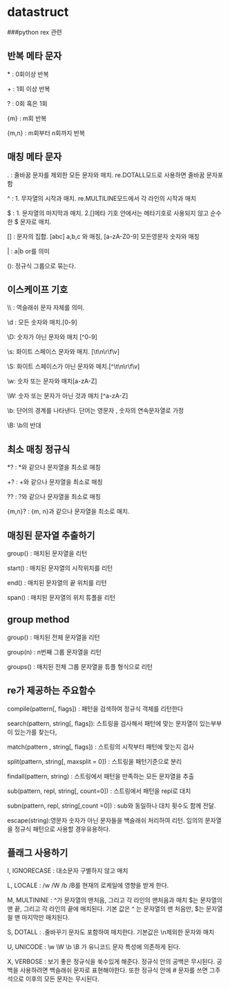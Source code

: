 # datastruct
###python rex 관련
## 반복 메타 문자

\* : 0회이상 반복

\+ : 1회 이상 반복

? : 0회 혹은 1회

{m} : m회 반복

{m,n} : m회부터 n회까지 반복


## 매칭 메타 문자

. : 줄바꿈 문자를 제외한 모든 문자와 매치. re.DOTALL모드로 사용하면 줄바꿈 문자포함

^ : 1. 무자열의 시작과 매치. re.MULTILINE모드에서 각 라인의 시작과 매치

$ : 1. 문자열의 마지막과 매치. 2.[]메타 기호 안에서는 메타기호로 사용되지 않고 순수한 $ 문자로 매치.

[] : 문자의 집합. [abc] a,b,c 와 매칭, [a-zA-Z0-9] 모든영문자 숫자와 매칭

| : a|b or를 의미

(): 정규식 그룹으로 묶는다.


## 이스케이프 기호
\\\ : 역슬래쉬 문자 자체를 의미.

\d : 모든 숫자와 매치.[0-9]

\D: 숫자가 아닌 문자와 매치 [^0-9]

\s: 화이트 스페이스 문자와 매치. [\t\n\r\f\v]

\S: 화이트 스페이스가 아닌 문자와 매치.[^\t\n\r\f\v]

\w: 숫자 또는 문자와 매치[a-zA-Z]

\W: 숫자 또는 문자가 아닌 것과 매치 [^a-zA-Z]

\b: 단어의 경계를 나타낸다. 단어는 영문자 , 숫자의 연속문자열로 가정

\B: \b의 반대


## 최소 매칭 정규식
*? : *와 같으나 문자열을 최소로 매칭

+? : +와 같으나 문자열을 최소로 매칭

?? : ?와 같으나 문자열을 최소로 매칭

{m,n}? : {m, n}과 같으나 문자열을 최소로 매치.


## 매칭된 문자열 추출하기

group() : 매치된 문자열을 리턴

start() : 매치된 문자열의 시작위치를 리턴

end() : 매치된 문자열의 끝 위치를 리턴

span() : 매치된 문자열의 위치 튜플을 리턴


## group method

group() : 매치된 전체 문자열을 리턴

group(n) : n번째 그룹 문자열을 리턴

groups() :  매치된 전체 그룹 문자열을 튜플 형식으로 리턴


## re가 제공하는 주요함수

compile(pattern[, flags]) : 패턴을 검색하여 정규식 객체를 리턴한다 

search(pattern, string[, flags]): 스트링을 검사해서 패턴에 맞는 문자열이 있는부부이 있는가를 찾는다,

match(pattern , string[, flags]) : 스트링의 시작부터 패턴에 맞는지 검사

split(pattern, string[, maxsplit = 0]) : 스트링을 패턴기준으로 분리 

findall(pattern, string) : 스트링에서 패턴을 만족하는 모든 문자열을 추출

sub(pattern, repl, string[, count=0]) : 스트링에서 패턴을 repl로 대치 

subn(pattern, repl, string[,count =0])  : sub와 동일하나 대치 횟수도 함께 전달.

escape(string):영문자 숫자가 아닌 문자들을 백슬래쉬 처리하여 리턴. 임의의 문자열을 정규식 패턴으로 사용할 경우유용하다.

## 플래그 사용하기

I, IGNORECASE : 대소문자 구별하지 않고 매치

L, LOCALE : /w /W /b /B를 현재의 로케일에 영향을 받게 한다.

M, MULTININE : ^가 문자열의 맨처음, 그리고 각 라인의 맨처음과 매치 $는 문자열의 맨 끝, 그리고 각 라인의 끝에 매치된다. 기본 값은 ^ 는 문자열의 맨 처음만, $는 문자열읠 맨 마지막만 매치된다.

S, DOTALL : .줄바꾸기 문자도 포함하여 매치한다. 기본값은 \n제외한 문자와 매치

U, UNICODE :  \w \W \b \B 가 유니코드 문자 특성에 의존하게 된다.

X, VERBOSE : 보기 좋은 정규식을 쑥수있게 해준다. 정규식 안의 공백은 무시된다. 공백을 사용하려면 백슬래쉬 문자로 표현해야한다. 또한 정규식 안에 # 문자를 쓰면 그주석으로 이후의 모든 문자는 무시된다.

